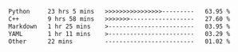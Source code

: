 <!--START_SECTION:waka-->

```txt
Python     23 hrs 5 mins   >>>>>>>>>>>>>>>>---------   63.95 %
C++        9 hrs 58 mins   >>>>>>>------------------   27.60 %
Markdown   1 hr 25 mins    >------------------------   03.95 %
YAML       1 hr 11 mins    >------------------------   03.29 %
Other      22 mins         -------------------------   01.02 %
```

<!--END_SECTION:waka-->


